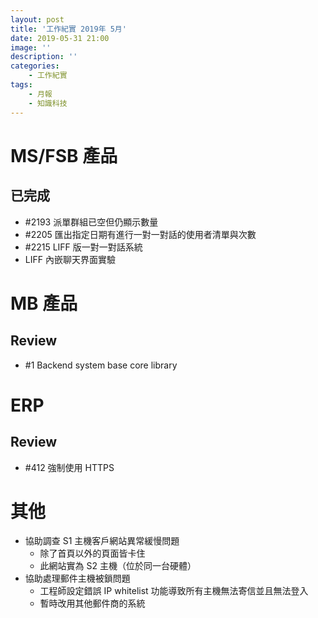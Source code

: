 ```yaml
---
layout: post
title: '工作紀實 2019年 5月'
date: 2019-05-31 21:00
image: ''
description: ''
categories:
    - 工作紀實
tags:
    - 月報
    - 知識科技
---
```


# MS/FSB 產品

## 已完成

* #2193 派單群組已空但仍顯示數量 
* #2205 匯出指定日期有進行一對一對話的使用者清單與次數 
* #2215 LIFF 版一對一對話系統 
* LIFF 內嵌聊天界面實驗

# MB 產品

## Review

* #1 Backend system base core library

# ERP

## Review

* #412 強制使用 HTTPS 

# 其他

* 協助調查 S1 主機客戶網站異常緩慢問題
    + 除了首頁以外的頁面皆卡住
    + 此網站實為 S2 主機（位於同一台硬體）
* 協助處理郵件主機被鎖問題
    + 工程師設定錯誤 IP whitelist 功能導致所有主機無法寄信並且無法登入
    + 暫時改用其他郵件商的系統
    
